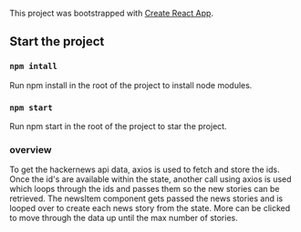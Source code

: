 This project was bootstrapped with [Create React App](https://github.com/facebook/create-react-app).

## Start the project

### `npm intall`

Run npm install in the root of the project to install node modules.

### `npm start`

Run npm start in the root of the project to star the project.

### overview

To get the hackernews api data, axios is used to fetch and store the ids. Once the id's are available within the state, another call using axios is used which loops through the ids and passes them so the new stories can be retrieved. The newsItem component gets passed the news stories and is looped over to create each news story from the state. More can be clicked to move through the data up until the max number of stories.
